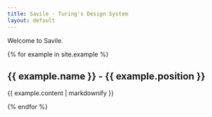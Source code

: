 ```yaml
---
title: Savile - Turing's Design System
layout: default
---
```


Welcome to Savile.

{% for example in site.example %}

  <h2>{{ example.name }} - {{ example.position }}</h2>
  <p>{{ example.content | markdownify }}</p>
{% endfor %}
